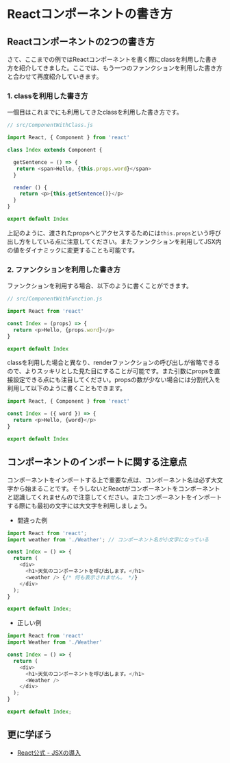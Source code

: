 # Reactコンポーネントの書き方

## Reactコンポーネントの2つの書き方

さて、ここまでの例ではReactコンポーネントを書く際にclassを利用した書き方を紹介してきました。ここでは、もう一つのファンクションを利用した書き方と合わせて再度紹介していきます。

### 1. classを利用した書き方

一個目はこれまでにも利用してきたclassを利用した書き方です。

```js
// src/ComponentWithClass.js

import React, { Component } from 'react'

class Index extends Component {

  getSentence = () => {
   return <span>Hello, {this.props.word}</span>
  }

  render () {
    return <p>{this.getSentence()}</p>
  }
}

export default Index
```

上記のように、渡されたpropsへとアクセスするためには`this.props`という呼び出し方をしている点に注意してください。またファンクションを利用してJSX内の値をダイナミックに変更することも可能です。

### 2. ファンクションを利用した書き方

ファンクションを利用する場合、以下のように書くことができます。

```js
// src/ComponentWithFunction.js

import React from 'react'

const Index = (props) => {
  return <p>Hello, {props.word}</p>
}

export default Index
```

classを利用した場合と異なり、renderファンクションの呼び出しが省略できるので、よりスッキリとした見た目にすることが可能です。また引数にpropsを直接設定できる点にも注目してください。propsの数が少ない場合には分割代入を利用して以下のように書くこともできます。

```js
import React, { Component } from 'react'

const Index = ({ word }) => {
  return <p>Hello, {word}</p>
}

export default Index
```

## コンポーネントのインポートに関する注意点

コンポーネントをインポートする上で重要な点は、コンポーネント名は必ず大文字から始まることです。そうしないとReactがコンポーネントをコンポーネントと認識してくれませんので注意してください。またコンポーネントをインポートする際にも最初の文字には大文字を利用しましょう。

- 間違った例

```js
import React from 'react';
import weather from './Weather'; // コンポーネント名が小文字になっている

const Index = () => {
  return (
    <div>
      <h1>天気のコンポーネントを呼び出します。</h1>
      <weather /> {/* 何も表示されません。 */}
    </div>
  );
}

export default Index;
```

- 正しい例

```js
import React from 'react'
import Weather from './Weather'

const Index = () => {
  return (
    <div>
      <h1>天気のコンポーネントを呼び出します。</h1>
      <Weather />
    </div>
  );
}

export default Index;
```

## 更に学ぼう

- [React公式 - JSXの導入](https://ja.reactjs.org/docs/introducing-jsx.html)